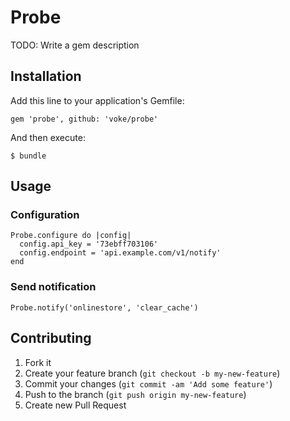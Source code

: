 # Probe

TODO: Write a gem description

## Installation

Add this line to your application's Gemfile:

    gem 'probe', github: 'voke/probe'

And then execute:

    $ bundle

## Usage

### Configuration

    Probe.configure do |config|
      config.api_key = '73ebff703106'
      config.endpoint = 'api.example.com/v1/notify'
    end

### Send notification

    Probe.notify('onlinestore', 'clear_cache')

## Contributing

1. Fork it
2. Create your feature branch (`git checkout -b my-new-feature`)
3. Commit your changes (`git commit -am 'Add some feature'`)
4. Push to the branch (`git push origin my-new-feature`)
5. Create new Pull Request
